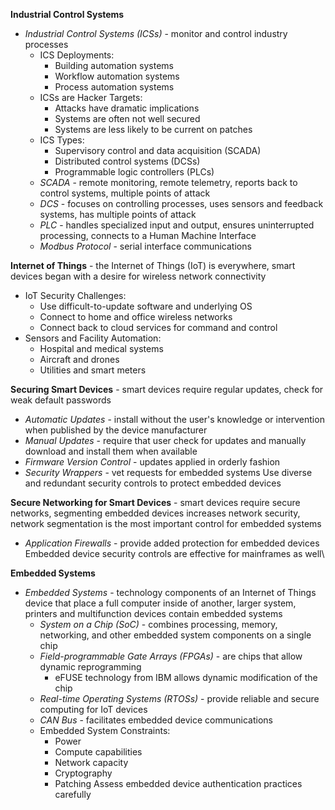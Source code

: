 **Industrial Control Systems**
- *Industrial Control Systems (ICSs)* - monitor and control industry processes
	- ICS Deployments:
		- Building automation systems
		- Workflow automation systems
		- Process automation systems
	- ICSs are Hacker Targets:
		- Attacks have dramatic implications
		- Systems are often not well secured
		- Systems are less likely to be current on patches
	- ICS Types:
		- Supervisory control and data acquisition (SCADA)
		- Distributed control systems (DCSs)
		- Programmable logic controllers (PLCs)
	- *SCADA* - remote monitoring, remote telemetry, reports back to control systems, multiple points of attack
	- *DCS* - focuses on controlling processes, uses sensors and feedback systems, has multiple points of attack
	- *PLC* - handles specialized input and output, ensures uninterrupted processing, connects to a Human Machine Interface
	- *Modbus Protocol* - serial interface communications

**Internet of Things** - the Internet of Things (IoT) is everywhere, smart devices began with a desire for wireless network connectivity
- IoT Security Challenges:
	- Use difficult-to-update software and underlying OS
	- Connect to home and office wireless networks
	- Connect back to cloud services for command and control
- Sensors and Facility Automation:
	- Hospital and medical systems
	- Aircraft and drones
	- Utilities and smart meters

**Securing Smart Devices** - smart devices require regular updates, check for weak default passwords
- *Automatic Updates* - install without the user's knowledge or intervention when published by the device manufacturer
- *Manual Updates* - require that user check for updates and manually download and install them when available
- *Firmware Version Control* - updates applied in orderly fashion
- *Security Wrappers* - vet requests for embedded systems
Use diverse and redundant security controls to protect embedded devices

**Secure Networking for Smart Devices** - smart devices require secure networks, segmenting embedded devices increases network security, network segmentation is the most important control for embedded systems
- *Application Firewalls* - provide added protection for embedded devices
Embedded device security controls are effective for mainframes as well\

**Embedded Systems**
- *Embedded Systems* - technology components of an Internet of Things device that place a full computer inside of another, larger system, printers and multifunction devices contain embedded systems
	- *System on a Chip (SoC)* - combines processing, memory, networking, and other embedded system components on a single chip
	- *Field-programmable Gate Arrays (FPGAs)* - are chips that allow dynamic reprogramming
		- eFUSE technology from IBM allows dynamic modification of the chip
	- *Real-time Operating Systems (RTOSs)* - provide reliable and secure computing for IoT devices
	- *CAN Bus* - facilitates embedded device communications
	- Embedded System Constraints:
		- Power
		- Compute capabilities
		- Network capacity
		- Cryptography
		- Patching
Assess embedded device authentication practices carefully